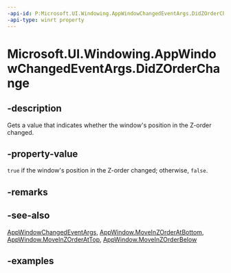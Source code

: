 ```yaml
---
-api-id: P:Microsoft.UI.Windowing.AppWindowChangedEventArgs.DidZOrderChange
-api-type: winrt property
---
```


# Microsoft.UI.Windowing.AppWindowChangedEventArgs.DidZOrderChange

<!--
public bool DidZOrderChange { get; }
-->

## -description

Gets a value that indicates whether the window's position in the Z-order changed.

## -property-value

`true` if the window's position in the Z-order changed; otherwise, `false`.

## -remarks

## -see-also

[AppWindowChangedEventArgs](appwindowchangedeventargs.md), [AppWindow.MoveInZOrderAtBottom](appwindow_moveinzorderatbottom_357283143.md), [AppWindow.MoveInZOrderAtTop](appwindow_moveinzorderattop_872169634.md), [AppWindow.MoveInZOrderBelow](appwindow_moveinzorderbelow_1978145726.md)

## -examples


